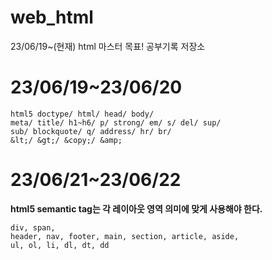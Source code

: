 # web_html
23/06/19~(현재) html 마스터 목표! 공부기록 저장소

# 23/06/19~23/06/20
```
html5 doctype/ html/ head/ body/ 
meta/ title/ h1~h6/ p/ strong/ em/ s/ del/ sup/
sub/ blockquote/ q/ address/ hr/ br/
&lt;/ &gt;/ &copy;/ &amp;     
```

# 23/06/21~23/06/22
**html5 semantic tag는 각 레이아웃 영역 의미에 맞게 사용해야 한다.**
```
div, span,
header, nav, footer, main, section, article, aside,
ul, ol, li, dl, dt, dd
```
